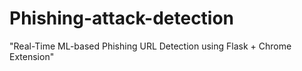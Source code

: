 # Phishing-attack-detection
"Real-Time ML-based Phishing URL Detection using Flask + Chrome Extension"
